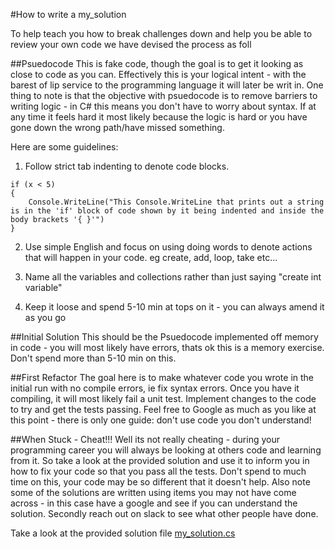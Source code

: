 #How to write a my_solution

To help teach you how to break challenges down and help you be able to review your own code we have devised the process as foll

##Psuedocode
This is fake code, though the goal is to get it looking as close to code as you can. Effectively this is your logical intent - with the barest of lip service to the 	programming language it will later be writ in. One thing to note is that the objective with psuedocode is to remove barriers to writing logic - in C# this means you don't have to worry about syntax. If at any time it feels hard it most likely because the logic is hard or you have gone down the wrong path/have missed something.

Here are some guidelines:
1. Follow strict tab indenting to denote code blocks.
```
if (x < 5)
{
	Console.WriteLine("This Console.WriteLine that prints out a string is in the 'if' block of code shown by it being indented and inside the body brackets '{ }'")
}
```
2. Use simple English and focus on using doing words to denote actions that will happen in your code. eg create, add, loop, take etc...

3. Name all the variables and collections rather than just saying "create int variable"

4. Keep it loose and spend 5-10 min at tops on it  - you can always amend it as you go

##Initial Solution
This should be the Psuedocode implemented off memory in code - you will most likely have errors, thats ok this is a memory exercise. Don't spend more than 5-10 min on this.

##First Refactor
The goal here is to make whatever code you wrote in the initial run with no compile errors, ie fix syntax errors. Once you have it compiling, it will most likely fail a unit test. Implement changes to the code to try and get the tests passing. Feel free to Google as much as you like at this point - there is only one guide: don't use code you don't understand!

##When Stuck - Cheat!!!
Well its not really cheating - during your programming career you will always be looking at others code and learning from it. So take a look at the provided solution and use it to inform you in how to fix your code so that you pass all the tests. Don't spend to much time on this, your code may be so different that it doesn't help. Also note some of the solutions are written using items you may not have come across - in this case have a google and see if you can understand the solution. Secondly reach out on slack to see what other people have done.

Take a look at the provided solution file [my_solution.cs](./my_solution.cs)